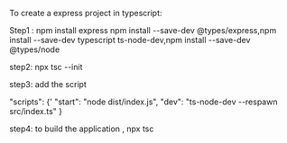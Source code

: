   To create a express project in typescript:

  Step1 : npm install express
      npm install --save-dev @types/express,npm install --save-dev typescript ts-node-dev,npm install --save-dev @types/node

  step2: npx tsc --init

  step3: add the script

  "scripts": {'
    "start": "node dist/index.js",
    "dev": "ts-node-dev --respawn src/index.ts"
  }


  step4: to build the application , npx tsc